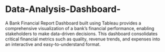 # Data-Analysis-Dashboard-
A Bank Financial Report Dashboard built using Tableau provides a comprehensive visualization of a bank’s financial performance, enabling stakeholders to make data-driven decisions. This dashboard consolidates critical financial metrics such as quality, revenue trends, and expenses into an interactive and easy-to-understand format.
